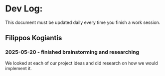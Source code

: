 # Dev Log:

This document must be updated daily every time you finish a work session.

## Filippos Kogiantis

### 2025-05-20 - finished brainstorming and researching
We looked at each of our project ideas and did research on how we would implement it.
